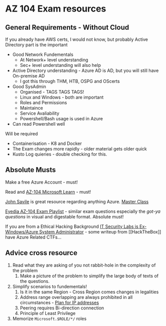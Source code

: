#  AZ 104 Exam resources

## General Requirements - Without Cloud

If you already have AWS certs, I would not know, but probably Active Directory part is the important 

- Good Network Fundementals 
	- At Network+ level understanding
	- Sec+ level understanding will also help
- Active Directory understanding - Azure AD is AD, but you will still have On-premise AD
	- I got this through THM, HTB, OSPG and OScerts
- Good SysAdmin
	-  Organised - TAGS TAGS TAGS!
	- Linux and Windows - both are important
	- Roles and Permissions
	- Maintaince
	- Service Avaliability
	- Powershell/Bash usage is used in Azure 
- Can read Powershell well 

Will be required 
- Containerisation - K8 and Docker
- The Exam changes more rapidly - older material gets older quick
- Kusto Log quieries - double checking for this.

## Absolute Musts

Make a free Azure Account - must!

Read and [AZ-104 Microsoft Learn](https://learn.microsoft.com/en-us/certifications/exams/az-104/) - must!



[John Savile](https://www.youtube.com/@NTFAQGuy) is great resource regarding anything Azure. [Master Class](https://www.youtube.com/playlist?list=PLlVtbbG169nGccbp8VSpAozu3w9xSQJoY)

[Eyedia AZ-104 Exam Playlist](https://www.youtube.com/playlist?list=PLA_CqAntXBh4DPIYCcplBWLjT3AYl1822) - similar exam questions especially the *got-ya questions* in visual and digestable format. Absolute must! 

If you are from a Ethical Hacking Background [IT Security Labs is Ex-Windows/Azure System Administrator](https://www.youtube.com/@ITSecurityLabs) - some writeup from [[HackTheBox]] have Azure Related CTFs...

## Advice cross resource

1. Read what they are asking of you not rabbit-hole in the complexity of the problem
	1. Make a picture of the problem to simplify the large body of texts of the questions.
1. Simplify scenarios to fundementals!
	1. Is it in the same Region - Cross Region comes changes in legalities 	
	1. Address range overlapping are always prohibited in all circumstances - [Plan for IP addresses](https://learn.microsoft.com/en-us/azure/cloud-adoption-framework/ready/azure-best-practices/plan-for-ip-addressing)
	1. Peering requires Bi-direction connection
	1. Principle of Least Privilege
1. Memorize `Microsoft.$ROLE/*/` roles
